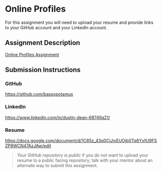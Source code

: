# Online Profiles
For this assignment you will need to upload your resume and provide links to your GitHub account and your LinkedIn account.

## Assignment Description
[Online Profiles Assignment](https://education.launchcode.org/liftoff/modules/assignments/online-profiles)

## Submission Instructions
 
### GitHub
https://github.com/bassopotamus
 
### LinkedIn
https://www.linkedin.com/in/dustin-dean-68749a21/

### Resume
https://docs.google.com/document/d/1C85z_43q0CjJjxEUOjb0Tq6YxfU9FSZP8WCN47AzJAw/edit

> *Your GitHub repository is public* if you do not want to upload your resume to a public facing repository, talk with your mentor about an alternate way to submit this assignment.
